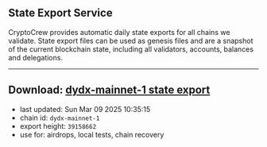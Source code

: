 ## State Export Service
CryptoCrew provides automatic daily state exports for all chains we validate. State export files can be used as genesis files and are a snapshot of the current blockchain state, including all validators, accounts, balances and delegations.

---
**Download: [dydx-mainnet-1 state export](https://dl-tyo.ccvalidators.com/SERVICE/dydx/dydx-mainnet-1_export_39158662.json)**
---

- last updated: Sun Mar 09 2025 10:35:15
- chain id: `dydx-mainnet-1`
- export height: `39158662`
- use for: airdrops, local tests, chain recovery
